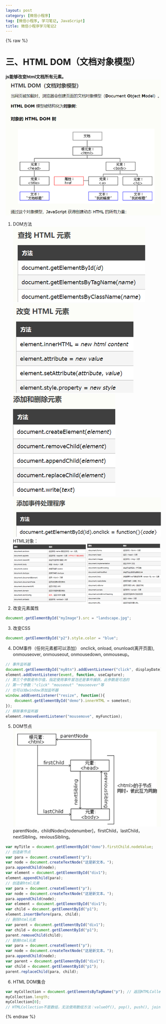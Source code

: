 ```yaml
---
layout: post
category: [微信小程序]
tag: [微信小程序, 学习笔记, JavaScript]
title: 微信小程序学习笔记2
---
```

{% raw %}
# 三、HTML DOM（文档对象模型）
**js能够改变html文档所有元素。**
![ca1030ddd921f48fff965d7486716e0a.png](/assets/images/wechat-applet-study-note/Image7.png)
1. DOM方法
![f10a153ac91f591f20b292542580e940.png](/assets/images/wechat-applet-study-note/Image8.png)
![75ea407f96ca53a9ebb5a20c0e6b43bc.png](/assets/images/wechat-applet-study-note/Image9.png)
![944d122af74d2eede0332e53ece54690.png](/assets/images/wechat-applet-study-note/Image10.png)
![415fa81d6fa864019345fb817380033c.png](/assets/images/wechat-applet-study-note/Image11.png)
HTML对象：
![8c04ebaf6d1f7749b4c23980924e5e5a.png](/assets/images/wechat-applet-study-note/Image12.png)
2. 改变元素属性
```javascript
document.getElementById("myImage").src = "landscape.jpg";
```
3. 改变CSS
```javascript
document.getElementById("p2").style.color = "blue";
```
4. DOM事件（任何元素都可以添加）
onclick, onload, onunload(离开页面), onmouseover, onmouseout, onmousedown, onmouseup。
```javascript
// 事件监听器
document.getElementById("myBtn").addEventListener("click", displayDate);
element.addEventListener(event, function, useCapture);
// 第三个参数是布尔值，指定使用事件冒泡还是事件捕获。此参数是可选的
// 第一个参数："click" "mouseout" "mouseover"等
// 也可以给window添加监听器
window.addEventListener("resize", function(){
    document.getElementById("demo").innerHTML = sometext;
});
// 移除事件监听器
element.removeEventListener("mousemove", myFunction);
```
5. DOM节点
![387d651023f65fc1558aa668fa9ac940.png](/assets/images/wechat-applet-study-note/Image13.png)
parentNode，childNodes[nodenumber]，firstChild，lastChild，nextSibling，reviousSibling。
```javascript
var myTitle = document.getElementById("demo").firstChild.nodeValue;
// 创造新节点
var para = document.createElement("p");
var node = document.createTextNode("这是新文本。");
para.appendChild(node);
var element = document.getElementById("div1");
element.appendChild(para);
// 创造新html元素
var para = document.createElement("p");
var node = document.createTextNode("这是新文本。");
para.appendChild(node);
var element = document.getElementById("div1");
var child = document.getElementById("p1");
element.insertBefore(para, child);
// 删除html元素
var parent = document.getElementById("div1");
var child = document.getElementById("p1");
parent.removeChild(child);
// 替换html元素
var para = document.createElement("p");
var node = document.createTextNode("这是新文本。");
para.appendChild(node);
var parent = document.getElementById("div1");
var child = document.getElementById("p1");
parent.replaceChild(para, child);
```
6. HTML DOM集合
```javascript
var myCollection = document.getElementsByTagName("p"); // 返回HTMLCollection对象
myCollection.length;
myCollection[0];
// HTMLCollection不是数组，无法使用数组方法：valueOf(), pop(), push(), join()。
```
{% endraw %}  